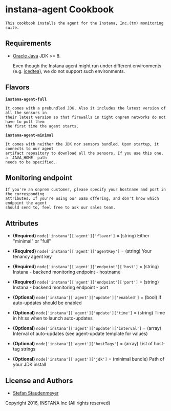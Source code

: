 # instana-agent Cookbook

    This cookbook installs the agent for the Instana, Inc.(tm) monitoring suite.

## Requirements

* [Oracle Java](https://www.oracle.com/java/index.html) JDK >= 8.

    Even though the Instana agent might run under different environments (e.g.
    [icedtea](http://icedtea.classpath.org/wiki/Main_Page)), we do not support such environments.

## Flavors

**`instana-agent-full`** 

    It comes with a prebundled JDK. Also it includes the latest version of all the sensors in
    their latest version so that firewalls in tight onprem networks do not have to pull them
    the first time the agent starts.

**`instana-agent-minimal`**

    It comes with neither the JDK nor sensors bundled. Upon startup, it connects to our agent 
    artifact repository to download all the sensors. If you use this one, a `JAVA_HOME` path 
    needs to be specified.

## Monitoring endpoint

    If you're an onprem customer, please specify your hostname and port in the corresponding
    attributes. If you're using our SaaS offering, and don't know which endpoint the agent 
    should send to, feel free to ask our sales team.

## Attributes

* **(Required)** `node['instana']['agent']['flavor']` = (string) Either "minimal" or "full"
* **(Required)** `node['instana']['agent']['agentKey']` = (string) Your tenancy agent key
* **(Required)** `node['instana']['agent']['endpoint']['host']` = (string) Instana - backend monitoring endpoint - hostname
* **(Required)** `node['instana']['agent']['endpoint']['port']` = (string) Instana - backend monitoring endpoint - port

* **(Optional)** `node['instana']['agent']['update']['enabled']` = (bool) If auto-updates should be enabled
* **(Optional)** `node['instana']['agent']['update']['time']` = (string) Time in hh:ss when to launch auto-updates
* **(Optional)** `node['instana']['agent']['update']['interval']` = (array) Interval of auto-updates (see agent-update template for values)

* **(Optional)** `node['instana']['agent']['hostTags']` = (array) List of host-tag strings 
* **(Optional)** `node['instana']['agent']['jdk']` = (minimal bundle) Path of your JDK install 

## License and Authors

* [Stefan Staudenmeyer](mailto:stefan.staudenmeyer@instana.com "Stefan Staudenmeyer")


Copyright 2016, INSTANA Inc (All rights reserved)
